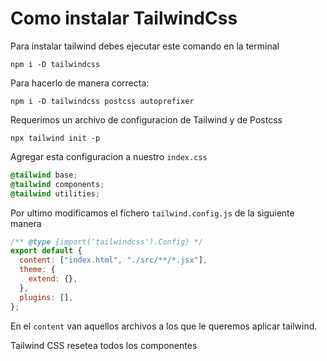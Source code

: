 # Como instalar TailwindCss

Para instalar tailwind debes ejecutar este comando en la terminal

```
npm i -D tailwindcss
```

Para hacerlo de manera correcta:

```
npm i -D tailwindcss postcss autoprefixer
```

Requerimos un archivo de configuracion de Tailwind y de Postcss

```
npx tailwind init -p
```

Agregar esta configuracion a nuestro `index.css`

```css
@tailwind base;
@tailwind components;
@tailwind utilities;
```

Por ultimo modificamos el fichero `tailwind.config.js` de la siguiente manera

```js
/** @type {import('tailwindcss').Config} */
export default {
  content: ["index.html", "./src/**/*.jsx"],
  theme: {
    extend: {},
  },
  plugins: [],
};
```

En el `content` van aquellos archivos a los que le queremos aplicar tailwind.

Tailwind CSS resetea todos los componentes
